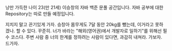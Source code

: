 낭만 가득한 나이 23(만 21세) 이승창의 자바 백준 문풀 공간입니다.
자바 공부에 대한 Repository는 따로 만들 예정입니다. 

지치지 말고 끈기있게 가자. 승창아
몸무게도 7달 동안 20kg를 뺐는데, 이거라고 못하겠나.
할 수 있다. 꾸준히.
너가 바라는 "해외(영어권)에서 개발자로 일하기"를 위해선 필수 코스다.
주변 사람 중 너의 한계를 정하려는 사람이 있다면, 과감히 내쳐라.
가보자. 드가자.
